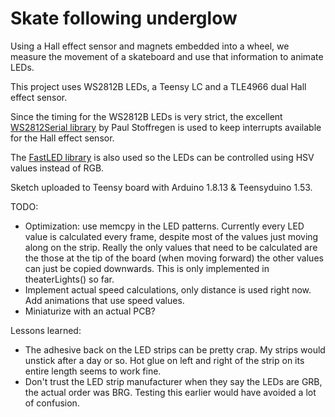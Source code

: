 # Skate following underglow

Using a Hall effect sensor and magnets embedded into a wheel, we measure the movement of a skateboard and use that information to animate LEDs.

This project uses WS2812B LEDs, a Teensy LC and a TLE4966 dual Hall effect sensor.

Since the timing for the WS2812B LEDs is very strict, the excellent [WS2812Serial library](https://github.com/PaulStoffregen/WS2812Serial) by Paul Stoffregen is used to keep interrupts available for the Hall effect sensor.

The [FastLED library](https://github.com/FastLED/FastLED) is also used so the LEDs can be controlled using HSV values instead of RGB.

Sketch uploaded to Teensy board with Arduino 1.8.13 & Teensyduino 1.53.

TODO:
- Optimization: use memcpy in the LED patterns. Currently every LED value is calculated every frame, despite most of the values just moving along on the strip. Really the only values that need to be calculated are the those at the tip of the board (when moving forward) the other values can just be copied downwards. This is only implemented in theaterLights() so far.
- Implement actual speed calculations, only distance is used right now.  Add animations that use speed values.
- Miniaturize with an actual PCB? 


Lessons learned:
- The adhesive back on the LED strips can be pretty crap. My strips would unstick after a day or so. Hot glue on left and right of the strip on its entire length seems to work fine.
- Don't trust the LED strip manufacturer when they say the LEDs are GRB, the actual order was BRG. Testing this earlier would have avoided a lot of confusion.
